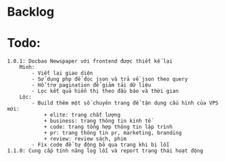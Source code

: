 # Backlog

# Todo:
	1.0.1: Docbao Newspaper với frontend được thiết kế lại
		Minh: 
			- Viết lại giao diện
			- Sử dụng php để đọc json và trả về json theo query
			- Hỗ trợ pagination để giảm tải dữ liệu	
			- Lọc kết quả hiển thị theo đầu báo và thời gian
		Lộc:
			- Build thêm một số chuyên trang để tận dụng cấu hình của VPS mới:
				+ elite: trang chất lượng
				+ business: trang thông tin kinh tế
				+ code: trang tổng hợp thông tin lập trình
				+ pr: trang thông tin pr, marketing, branding
				+ review: review sách, phim
			- Fix code để tự động bỏ qua trang khi bị lỗi
	1.1.0: Cung cấp tính năng log lỗi và report trạng thái hoạt động
